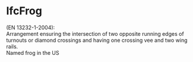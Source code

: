IfcFrog
=======
(EN 13232-1-2004):  
Arrangement ensuring the intersection of two opposite running edges of
turnouts or diamond crossings and having one crossing vee and two wing rails.  
Named frog in the US


